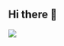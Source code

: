## Hi there 👋

<picture>
  <source
    srcset="https://github-readme-stats.vercel.app/api?username=wyywyy23&show_icons=true&hide_rank=true&hide=prs,contribs&theme=dark"
    media="(prefers-color-scheme: dark)"
  />
  <source
    srcset="https://github-readme-stats.vercel.app/api?username=wyywyy23&show_icons=true&hide_rank=true&hide=prs,contribs"
    media="(prefers-color-scheme: light), (prefers-color-scheme: no-preference)"
  />
  <img src="https://github-readme-stats.vercel.app/api?username=wyywyy23&show_icons=true&hide_rank=true&hide=prs,contribs" />
</picture>
